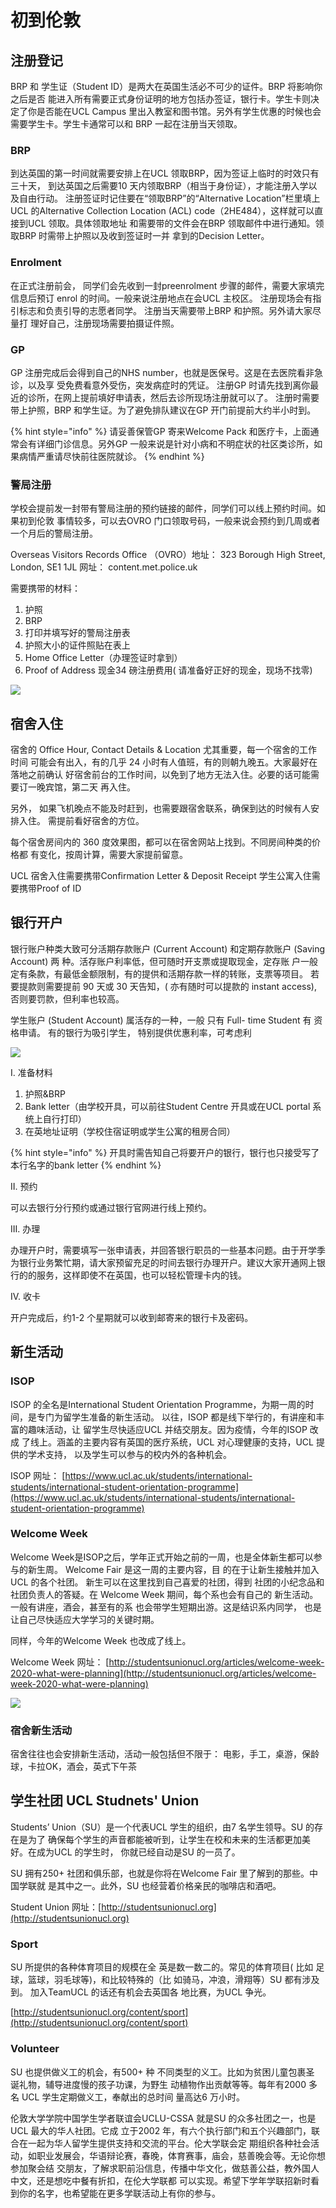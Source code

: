 # 初到伦敦

## 注册登记

BRP 和 学生证（Student ID）是两大在英国生活必不可少的证件。BRP 将影响你之后是否 能进入所有需要正式身份证明的地方包括办签证，银行卡。学生卡则决定了你是否能在UCL Campus 里出入教室和图书馆。另外有学生优惠的时候也会需要学生卡。学生卡通常可以和 BRP 一起在注册当天领取。

### BRP

到达英国的第一时间就需要安排上在UCL 领取BRP，因为签证上临时的时效只有三十天， 到达英国之后需要10 天内领取BRP（相当于身份证），才能注册入学以及自由行动。 注册签证时记住要在“领取BRP”的“Alternative Location”栏里填上UCL 的Alternative Collection Location \(ACL\) code（2HE484），这样就可以直接到UCL 领取。具体领取地址 和需要带的文件会在BRP 领取邮件中进行通知。领取BRP 时需带上护照以及收到签证时一并 拿到的Decision Letter。 

### Enrolment 

在正式注册前会， 同学们会先收到一封preenrolment 步骤的邮件，需要大家填完信息后预订 enrol 的时间。一般来说注册地点在会UCL 主校区。 注册现场会有指引标志和负责引导的志愿者同学。 注册当天需要带上BRP 和护照。另外请大家尽量打 理好自己，注册现场需要拍摄证件照。 

### GP 

GP 注册完成后会得到自己的NHS number，也就是医保号。这是在去医院看非急诊，以及享 受免费看意外受伤，突发病症时的凭证。 注册GP 时请先找到离你最近的诊所，在网上提前填好申请表，然后去诊所现场注册就可以了。 注册时需要带上护照，BRP 和学生证。为了避免排队建议在GP 开门前提前大约半小时到。

{% hint style="info" %}
请妥善保管GP 寄来Welcome Pack 和医疗卡，上面通常会有详细门诊信息。另外GP 一般来说是针对小病和不明症状的社区类诊所，如果病情严重请尽快前往医院就诊。
{% endhint %}

### 警局注册 

学校会提前发一封带有警局注册的预约链接的邮件，同学们可以线上预约时间。如果初到伦敦 事情较多，可以去OVRO 门口领取号码，一般来说会预约到几周或者一个月后的警局注册。

Overseas Visitors Records Office （OVRO）地址： 323 Borough High Street, London, SE1 1JL 网址： content.met.police.uk

需要携带的材料： 

1. 护照 
2. BRP 
3. 打印并填写好的警局注册表 
4. 护照大小的证件照贴在表上 
5. Home Office Letter（办理签证时拿到） 
6. Proof of Address 现金34 磅注册费用\( 请准备好正好的现金，现场不找零\)

![](.gitbook/assets/image%20%2854%29.png)

## 宿舍入住

宿舍的 Office Hour, Contact Details & Location 尤其重要，每一个宿舍的工作时间 可能会有出入，有的几乎 24 小时有人值班，有的则朝九晚五。大家最好在落地之前确认 好宿舍前台的工作时间，以免到了地方无法入住。必要的话可能需要订一晚宾馆，第二天 再入住。 

另外， 如果飞机晚点不能及时赶到，也需要跟宿舍联系，确保到达的时候有人安排入住。 需提前看好宿舍的方位。

 每个宿舍房间内的 360 度效果图，都可以在宿舍网站上找到。不同房间种类的价格都 有变化，按周计算，需要大家提前留意。 

UCL 宿舍入住需要携带Confirmation Letter & Deposit Receipt 学生公寓入住需要携带Proof of ID

## 银行开户

银行账户种类大致可分活期存款账户 \(Current Account\) 和定期存款账户 \(Saving Account\) 两 种。活存账户利率低，但可随时开支票或提取现金，定存账 户一般定有条款，有最低金额限制，有的提供和活期存款一样的转账，支票等项目。 若要提款则需要提前 90 天或 30 天告知，\( 亦有随时可以提款的 instant access\), 否则要罚款，但利率也较高。 

学生账户 \(Student Account\) 属活存的一种，一般 只有 Full- time Student 有 资格申请。 有的银行为吸引学生， 特别提供优惠利率，可考虑利

![](.gitbook/assets/image%20%2861%29.png)

I. 准备材料

1. 护照&BRP
2. Bank letter（由学校开具，可以前往Student Centre 开具或在UCL portal 系统上自行打印）
3. 在英地址证明（学校住宿证明或学生公寓的租房合同）

{% hint style="info" %}
开具时需告知自己将要开户的银行，银行也只接受写了本行名字的bank letter
{% endhint %}

II. 预约

可以去银行分行预约或通过银行官网进行线上预约。

III. 办理

办理开户时，需要填写一张申请表，并回答银行职员的一些基本问题。由于开学季为银行业务繁忙期，请大家预留充足的时间去银行办理开户。建议大家开通网上银行的的服务，这样即使不在英国，也可以轻松管理卡内的钱。

IV. 收卡

开户完成后，约1-2 个星期就可以收到邮寄来的银行卡及密码。

## 新生活动

### ISOP 

ISOP 的全名是International Student Orientation Programme，为期一周的时间，是专门为留学生准备的新生活动。 以往，ISOP 都是线下举行的，有讲座和丰富的趣味活动，让 留学生尽快适应UCL 并结交朋友。因为疫情，今年的ISOP 改成 了线上。涵盖的主要内容有英国的医疗系统，UCL 对心理健康的支持，UCL 提供的学术支持， 以及学生可以参与的校内外的各种机会。 

ISOP 网址： [https://www.ucl.ac.uk/students/international-students/international-student-orientation-programme](https://www.ucl.ac.uk/students/international-students/international-student-orientation-programme) 

### Welcome Week 

Welcome Week是ISOP之后，学年正式开始之前的一周，也是全体新生都可以参与的新生周。 Welcome Fair 是这一周的主要内容，目 的在于让新生接触并加入UCL 的各个社团。 新生可以在这里找到自己喜爱的社团，得到 社团的小纪念品和社团负责人的答疑。在 Welcome Week 期间，每个系也会有自己的 新生活动。一般有讲座，酒会，甚至有的系 也会带学生短期出游。这是结识系内同学， 也是让自己尽快适应大学学习的关键时期。 

同样，今年的Welcome Week 也改成了线上。 

Welcome Week 网址： [http://studentsunionucl.org/articles/welcome-week-2020-what-were-planning](http://studentsunionucl.org/articles/welcome-week-2020-what-were-planning)

![](.gitbook/assets/image%20%2856%29.png)

### 宿舍新生活动 

宿舍往往也会安排新生活动，活动一般包括但不限于： 电影，手工，桌游，保龄球，卡拉OK，酒会，英式下午茶

## 学生社团 UCL Studnets' Union 

Students’ Union（SU）是一个代表UCL 学生的组织，由7 名学生领导。SU 的存在是为了 确保每个学生的声音都能被听到，让学生在校和未来的生活都更加美好。在成为UCL 的学生时， 你就已经自动是SU 的一员了。 

SU 拥有250+ 社团和俱乐部，也就是你将在Welcome Fair 里了解到的那些。中国学联就 是其中之一。此外，SU 也经营着价格亲民的咖啡店和酒吧。 

Student Union 网址：[http://studentsunionucl.org](http://studentsunionucl.org)

### Sport 

SU 所提供的各种体育项目的规模在全 英是数一数二的。常见的体育项目\( 比如 足球，篮球，羽毛球等\)，和比较特殊的（比 如骑马，冲浪，滑翔等）SU 都有涉及到。 加入TeamUCL 的话还有机会去英国各 地比赛，为UCL 争光。 

[http://studentsunionucl.org/content/sport](http://studentsunionucl.org/content/sport) 

### Volunteer 

SU 也提供做义工的机会，有500+ 种 不同类型的义工。比如为贫困儿童包裹圣 诞礼物，辅导进度慢的孩子功课，为野生 动植物作出贡献等等。每年有2000 多名 UCL 学生定期做义工，奉献出的总时间 量高达6 万小时。

伦敦大学学院中国学生学者联谊会UCLU-CSSA 就是SU 的众多社团之一，也是UCL 最大的华人社团。它成 立于2002 年，有六个执行部门和五个兴趣部门，联合在一起为华人留学生提供支持和交流的平台。伦大学联会定 期组织各种社会活动，如职业发展会，华语辩论赛，春晚，体育赛事，庙会，慈善晚会等。无论你想参加聚会结 交朋友，了解求职前沿信息，传播中华文化，做慈善公益，教外国人中文，还是想吃中餐有折扣，在伦大学联都 可以实现。希望下学年学联招新时看到你的名字，也希望能在更多学联活动上有你的参与。





